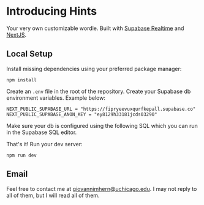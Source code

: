 # Introducing Hints

Your very own customizable wordle. Built with [Supabase Realtime](https://supabase.com/docs/guides/realtime) and [NextJS](https://nextjs.org).

## Local Setup 

Install missing dependencies using your preferred package manager:

```
npm install 
```

Create an `.env` file in the root of the repository. Create your Supabase db environment variables. Example below:

```
NEXT_PUBLIC_SUPABASE_URL = "https://fipryeevuxqurfkepall.supabase.co"
NEXT_PUBLIC_SUPABASE_ANON_KEY = "ey8129h33181jcds03290"
```

Make sure your db is configured using the following SQL which you can run in the Supabase SQL editor. 

That's it! Run your dev server:

```
npm run dev
```

## Email 
Feel free to contact me at giovannimhern@uchicago.edu. I may not reply to all of them, but I will read all of them. 